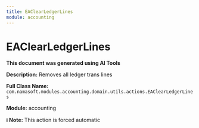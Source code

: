 ```yaml
---
title: EAClearLedgerLines
module: accounting
---
```



<div class='entity-flows'>

# EAClearLedgerLines

**This document was generated using AI Tools**

**Description:** Removes all ledger trans lines

**Full Class Name:** `com.namasoft.modules.accounting.domain.utils.actions.EAClearLedgerLines`

**Module:** accounting

**ℹ️ Note:** This action is forced automatic


</div>

